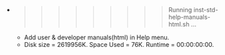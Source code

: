 * >>>>>>>>> Running inst-std-help-manuals-html.sh ...
  * Add user & developer manuals(html) in Help menu.
  * Disk size = 2619956K. Space Used = 76K. Runtime = 00:00:00:00.
